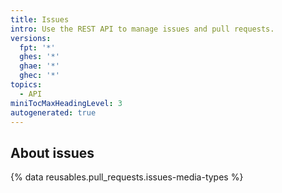 ```yaml
---
title: Issues
intro: Use the REST API to manage issues and pull requests.
versions:
  fpt: '*'
  ghes: '*'
  ghae: '*'
  ghec: '*'
topics:
  - API
miniTocMaxHeadingLevel: 3
autogenerated: true
---
```


## About issues

{% data reusables.pull_requests.issues-media-types %}


<!-- Content after this section is automatically generated -->
